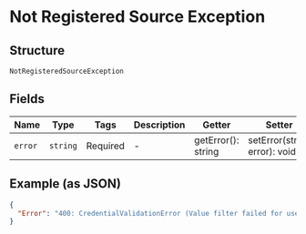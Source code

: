 
# Not Registered Source Exception

## Structure

`NotRegisteredSourceException`

## Fields

| Name | Type | Tags | Description | Getter | Setter |
|  --- | --- | --- | --- | --- | --- |
| `error` | `string` | Required | - | getError(): string | setError(string error): void |

## Example (as JSON)

```json
{
  "Error": "400: CredentialValidationError (Value filter failed for user [gideoncredo] (source_address filter mismatch).)"
}
```

